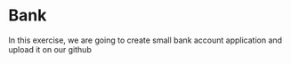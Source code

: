 # Bank
In this exercise, we are going to create small bank account application and upload it on our github
